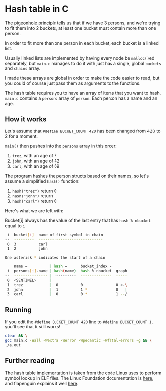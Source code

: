# Hash table in C

The [pigeonhole principle](https://en.wikipedia.org/wiki/Pigeonhole_principle) tells us that if we have 3 persons, and we're trying to fit them into 2 buckets, at least one bucket must contain more than one person.

In order to fit more than one person in each bucket, each bucket is a linked list.

Usually linked lists are implemented by having every node be `malloc()`ed separately, but `main.c` manages to do it with just has a single, global `buckets` and `chains` array.

I made these arrays are global in order to make the code easier to read, but you could of course just pass them as arguments to the functions.

The hash table requires you to have an array of items that you want to hash. `main.c` contains a `persons` array of `person`. Each person has a name and an age.

## How it works

Let's assume that `#define BUCKET_COUNT 420` has been changed from 420 to 2 for a moment.

`main()` then pushes into the `persons` array in this order:
1. `trez`, with an age of 7
2. `john`, with an age of 42
3. `carl`, with an age of 69

The program hashes the person structs based on their names, so let's assume a simplified `hash()` function:
1. `hash("trez")` return 0
2. `hash("john")` return 1
3. `hash("carl")` return 0

Here's what we are left with:

Bucket[i] always has the value of the last entry that has `hash % nbucket` equal to `i`

```sh
 i  bucket[i]  name of first symbol in chain
--  ---------  -----------------------------
 0  3          carl
 1  2          john

One asterisk * indicates the start of a chain

    name =          | hash =      bucket_index =
 i  persons[i].name | hash(name)  hash % nbucket  graph
--  --------------- | ----------  --------------  -----
 0  <SENTINEL>      |
 1  trez            |  0          0               0 <-\
 2  john            |  1          1 *             0   |
 3  carl            |  0          0 *             1 --/
```

## Running

If you edit the `#define BUCKET_COUNT 420` line to `#define BUCKET_COUNT 1`, you'll see that it still works!

```bash
clear && \
gcc main.c -Wall -Wextra -Werror -Wpedantic -Wfatal-errors -g && \
./a.out
```

## Further reading

The hash table implementation is taken from the code Linux uses to perform symbol lookup in ELF files. The Linux Foundation documentation is [here](https://refspecs.linuxfoundation.org/elf/gabi4+/ch5.dynamic.html#hash), and flapenguin explains it well [here](https://flapenguin.me/elf-dt-hash).
